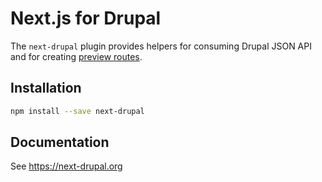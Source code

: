 # Next.js for Drupal

The `next-drupal` plugin provides helpers for consuming Drupal JSON API and for creating [preview routes](https://nextjs.org/docs/advanced-features/preview-mode).

## Installation

```bash
npm install --save next-drupal
```

## Documentation

See https://next-drupal.org
